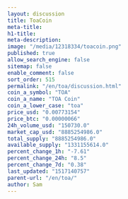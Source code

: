 ```yaml
---
layout: discussion
title: ToaCoin
meta-title: 
h1-title: 
meta-description: 
image: "/media/12318334/toacoin.png"
published: true
allow_search_engine: false
sitemap: false
enable_comment: false
sort_order: 515
permalink: "/en/toa/discussion.html"
coin_a_symbol: "TOA"
coin_a_name: "TOA Coin"
coin_a_lower_case: "toa"
price_usd: "0.00773154"
price_btc: "0.00000066"
24h_volume_usd: "150730.0"
market_cap_usd: "8885254986.0"
total_supply: "8885254986.0"
available_supply: "1331155614.0"
percent_change_1h: "-7.61"
percent_change_24h: "8.5"
percent_change_7d: "0.38"
last_updated: "1517140757"
parent-url: "/en/toa/"
author: Sam
---
```


